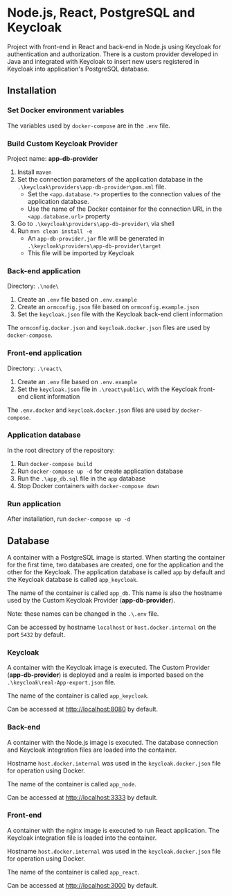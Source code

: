 # Node.js, React, PostgreSQL and Keycloak

Project with front-end in React and back-end in Node.js using Keycloak for authentication and authorization. There is a custom provider developed in Java and integrated with Keycloak to insert new users registered in Keycloak into application's PostgreSQL database.

## Installation

### Set Docker environment variables

The variables used by `docker-compose` are in the `.env` file.

### Build Custom Keycloak Provider

Project name: **app-db-provider**

1. Install `maven`
1. Set the connection parameters of the application database in the `.\keycloak\providers\app-db-provider\pom.xml` file.
	- Set the `<app.database.*>` properties to the connection values of the application database.
	- Use the name of the Docker container for the connection URL in the `<app.database.url>` property
1. Go to `.\keycloak\providers\app-db-provider\` via shell
1. Run `mvn clean install -e`
	- An `app-db-provider.jar` file will be generated in `.\keycloak\providers\app-db-provider\target`
	- This file will be imported by Keycloak

### Back-end application

Directory: `.\node\`

1. Create an `.env` file based on `.env.example`
1. Create an `ormconfig.json` file based on `ormconfig.example.json`
1. Set the `keycloak.json` file with the Keycloak back-end client information

The `ormconfig.docker.json` and `keycloak.docker.json` files are used by `docker-compose`.

### Front-end application

Directory: `.\react\`

1. Create an `.env` file based on `.env.example`
1. Set the `keycloak.json` file in `.\react\public\` with the Keycloak front-end client information

The `.env.docker` and `keycloak.docker.json` files are used by `docker-compose`.

### Application database

In the root directory of the repository:

1. Run `docker-compose build`
1. Run `docker-compose up -d` for create application database
1. Run the `.\app_db.sql` file in the `app` database
1. Stop Docker containers with `docker-compose down`

### Run application

After installation, run `docker-compose up -d`

## Database

A container with a PostgreSQL image is started. When starting the container for the first time, two databases are created, one for the application and the other for the Keycloak. The application database is called `app` by default and the Keycloak database is called `app_keycloak`.

The name of the container is called `app_db`. This name is also the hostname used by the Custom Keycloak Provider (**app-db-provider**).

Note: these names can be changed in the `.\.env` file.

Can be accessed by hostname `localhost` or `host.docker.internal` on the port `5432` by default.

### Keycloak

A container with the Keycloak image is executed. The Custom Provider (**app-db-provider**) is deployed and a realm is imported based on the `.\keycloak\real-App-export.json` file.

The name of the container is called `app_keycloak`.

Can be accessed at <http://localhost:8080> by default.

### Back-end

A container with the Node.js image is executed. The database connection and Keycloak integration files are loaded into the container.

Hostname `host.docker.internal` was used in the `keycloak.docker.json` file for operation using Docker.

The name of the container is called `app_node`.

Can be accessed at <http://localhost:3333> by default.

### Front-end

A container with the nginx image is executed to run React application. The Keycloak integration file is loaded into the container.

Hostname `host.docker.internal` was used in the `keycloak.docker.json` file for operation using Docker.

The name of the container is called `app_react`.

Can be accessed at <http://localhost:3000> by default.


